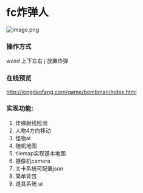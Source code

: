 # fc炸弹人
![image.png](https://upload-images.jianshu.io/upload_images/326507-607103842e7ea359.png?imageMogr2/auto-orient/strip%7CimageView2/2/w/1240)

### 操作方式 
wasd 上下左右  j 放置炸弹

### 在线预览
http://longdaofang.com/game/bombman/index.html


### 实现功能:
1.  炸弹射线检测
2.  人物4方向移动
3.  怪物ai
4.  随机地图
5.  tilemap实现基本地图
6.  摄像机camera
7.  关卡系统可配置json
8.  简单背包
9.  道具系统 ui

